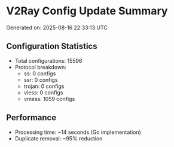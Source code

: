 # V2Ray Config Update Summary
Generated on: 2025-08-16 22:33:13 UTC

## Configuration Statistics
- Total configurations: 15596
- Protocol breakdown:
  - ss: 0 configs
  - ssr: 0 configs
  - trojan: 0 configs
  - vless: 0 configs
  - vmess: 1059 configs

## Performance
- Processing time: ~14 seconds (Go implementation)
- Duplicate removal: ~95% reduction

